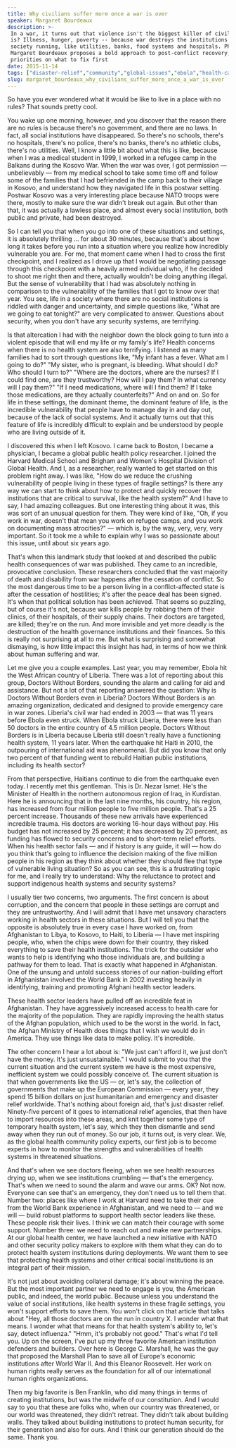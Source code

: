 ```yaml
---
title: Why civilians suffer more once a war is over
speaker: Margaret Bourdeaux
description: >-
 In a war, it turns out that violence isn't the biggest killer of civilians. What
 is? Illness, hunger, poverty -- because war destroys the institutions that keep
 society running, like utilities, banks, food systems and hospitals. Physician
 Margaret Bourdeaux proposes a bold approach to post-conflict recovery, setting
 priorities on what to fix first
date: 2015-11-14
tags: ["disaster-relief","community","global-issues","ebola","health-care","health","medicine","security","public-health","tedx","society","violence","war"]
slug: margaret_bourdeaux_why_civilians_suffer_more_once_a_war_is_over
---
```


So have you ever wondered what it would be like to live in a place with no rules? That
sounds pretty cool.

You wake up one morning, however, and you discover that the reason there are no rules is
because there's no government, and there are no laws. In fact, all social institutions
have disappeared. So there's no schools, there's no hospitals, there's no police, there's
no banks, there's no athletic clubs, there's no utilities. Well, I know a little bit about
what this is like, because when I was a medical student in 1999, I worked in a refugee
camp in the Balkans during the Kosovo War. When the war was over, I got permission —
unbelievably — from my medical school to take some time off and follow some of the
families that I had befriended in the camp back to their village in Kosovo, and understand
how they navigated life in this postwar setting. Postwar Kosovo was a very interesting
place because NATO troops were there, mostly to make sure the war didn't break out again.
But other than that, it was actually a lawless place, and almost every social institution,
both public and private, had been destroyed.

So I can tell you that when you go into one of these situations and settings, it is
absolutely thrilling ... for about 30 minutes, because that's about how long it takes
before you run into a situation where you realize how incredibly vulnerable you are. For
me, that moment came when I had to cross the first checkpoint, and I realized as I drove
up that I would be negotiating passage through this checkpoint with a heavily armed
individual who, if he decided to shoot me right then and there, actually wouldn't be doing
anything illegal. But the sense of vulnerability that I had was absolutely nothing in
comparison to the vulnerability of the families that I got to know over that year. You see,
life in a society where there are no social institutions is riddled with danger and
uncertainty, and simple questions like, "What are we going to eat tonight?" are very
complicated to answer. Questions about security, when you don't have any security systems,
are terrifying.

Is that altercation I had with the neighbor down the block going to turn into a violent
episode that will end my life or my family's life? Health concerns when there is no health
system are also terrifying. I listened as many families had to sort through questions
like, "My infant has a fever. What am I going to do?" "My sister, who is pregnant, is
bleeding. What should I do? Who should I turn to?" "Where are the doctors, where are the
nurses? If I could find one, are they trustworthy? How will I pay them? In what currency
will I pay them?" "If I need medications, where will I find them? If I take those
medications, are they actually counterfeits?" And on and on. So for life in these
settings, the dominant theme, the dominant feature of life, is the incredible
vulnerability that people have to manage day in and day out, because of the lack of social
systems. And it actually turns out that this feature of life is incredibly difficult to
explain and be understood by people who are living outside of it.

I discovered this when I left Kosovo. I came back to Boston, I became a physician, I
became a global public health policy researcher. I joined the Harvard Medical School and
Brigham and Women's Hospital Division of Global Health. And I, as a researcher, really
wanted to get started on this problem right away. I was like, "How do we reduce the
crushing vulnerability of people living in these types of fragile settings? Is there any
way we can start to think about how to protect and quickly recover the institutions that
are critical to survival, like the health system?" And I have to say, I had amazing
colleagues. But one interesting thing about it was, this was sort of an unusual question
for them. They were kind of like, "Oh, if you work in war, doesn't that mean you work on
refugee camps, and you work on documenting mass atrocities?" — which is, by the way, very,
very, very important. So it took me a while to explain why I was so passionate about this
issue, until about six years ago.

That's when this landmark study that looked at and described the public health
consequences of war was published. They came to an incredible, provocative conclusion.
These researchers concluded that the vast majority of death and disability from war
happens after the cessation of conflict. So the most dangerous time to be a person living
in a conflict-affected state is after the cessation of hostilities; it's after the peace
deal has been signed. It's when that political solution has been achieved. That seems so
puzzling, but of course it's not, because war kills people by robbing them of their
clinics, of their hospitals, of their supply chains. Their doctors are targeted, are
killed; they're on the run. And more invisible and yet more deadly is the destruction of
the health governance institutions and their finances. So this is really not surprising at
all to me. But what is surprising and somewhat dismaying, is how little impact this
insight has had, in terms of how we think about human suffering and war.

Let me give you a couple examples. Last year, you may remember, Ebola hit the West African
country of Liberia. There was a lot of reporting about this group, Doctors Without
Borders, sounding the alarm and calling for aid and assistance. But not a lot of that
reporting answered the question: Why is Doctors Without Borders even in Liberia? Doctors
Without Borders is an amazing organization, dedicated and designed to provide emergency
care in war zones. Liberia's civil war had ended in 2003 — that was 11 years before Ebola
even struck. When Ebola struck Liberia, there were less than 50 doctors in the entire
country of 4.5 million people. Doctors Without Borders is in Liberia because Liberia still
doesn't really have a functioning health system, 11 years later. When the earthquake hit
Haiti in 2010, the outpouring of international aid was phenomenal. But did you know that
only two percent of that funding went to rebuild Haitian public institutions, including
its health sector?

From that perspective, Haitians continue to die from the earthquake even today. I recently
met this gentleman. This is Dr. Nezar Ismet. He's the Minister of Health in the northern
autonomous region of Iraq, in Kurdistan. Here he is announcing that in the last nine
months, his country, his region, has increased from four million people to five million
people. That's a 25 percent increase. Thousands of these new arrivals have experienced
incredible trauma. His doctors are working 16-hour days without pay. His budget has not
increased by 25 percent; it has decreased by 20 percent, as funding has flowed to security
concerns and to short-term relief efforts. When his health sector fails — and if history
is any guide, it will — how do you think that's going to influence the decision making of
the five million people in his region as they think about whether they should flee that
type of vulnerable living situation? So as you can see, this is a frustrating topic for me,
and I really try to understand: Why the reluctance to protect and support indigenous
health systems and security systems?

I usually tier two concerns, two arguments. The first concern is about corruption, and the
concern that people in these settings are corrupt and they are untrustworthy. And I will
admit that I have met unsavory characters working in health sectors in these situations.
But I will tell you that the opposite is absolutely true in every case I have worked on,
from Afghanistan to Libya, to Kosovo, to Haiti, to Liberia — I have met inspiring people,
who, when the chips were down for their country, they risked everything to save their
health institutions. The trick for the outsider who wants to help is identifying who those
individuals are, and building a pathway for them to lead. That is exactly what happened in
Afghanistan. One of the unsung and untold success stories of our nation-building effort in
Afghanistan involved the World Bank in 2002 investing heavily in identifying, training and
promoting Afghani health sector leaders.

These health sector leaders have pulled off an incredible feat in Afghanistan. They have
aggressively increased access to health care for the majority of the population. They are
rapidly improving the health status of the Afghan population, which used to be the worst
in the world. In fact, the Afghan Ministry of Health does things that I wish we would do
in America. They use things like data to make policy. It's incredible.

The other concern I hear a lot about is: "We just can't afford it, we just don't have the
money. It's just unsustainable." I would submit to you that the current situation and the
current system we have is the most expensive, inefficient system we could possibly
conceive of. The current situation is that when governments like the US — or, let's say,
the collection of governments that make up the European Commission — every year, they
spend 15 billion dollars on just humanitarian and emergency and disaster relief worldwide.
That's nothing about foreign aid, that's just disaster relief. Ninety-five percent of it
goes to international relief agencies, that then have to import resources into these
areas, and knit together some type of temporary health system, let's say, which they then
dismantle and send away when they run out of money. So our job, it turns out, is very
clear. We, as the global health community policy experts, our first job is to become
experts in how to monitor the strengths and vulnerabilities of health systems in
threatened situations.

And that's when we see doctors fleeing, when we see health resources drying up, when we
see institutions crumbling — that's the emergency. That's when we need to sound the alarm
and wave our arms. OK? Not now. Everyone can see that's an emergency, they don't need us
to tell them that. Number two: places like where I work at Harvard need to take their cue
from the World Bank experience in Afghanistan, and we need to — and we will — build robust
platforms to support health sector leaders like these. These people risk their lives. I
think we can match their courage with some support. Number three: we need to reach out and
make new partnerships. At our global health center, we have launched a new initiative with
NATO and other security policy makers to explore with them what they can do to protect
health system institutions during deployments. We want them to see that protecting health
systems and other critical social institutions is an integral part of their
mission.

It's not just about avoiding collateral damage; it's about winning the peace. But the most
important partner we need to engage is you, the American public, and indeed, the world
public. Because unless you understand the value of social institutions, like health
systems in these fragile settings, you won't support efforts to save them. You won't click
on that article that talks about "Hey, all those doctors are on the run in country X. I
wonder what that means. I wonder what that means for that health system's ability to,
let's say, detect influenza." "Hmm, it's probably not good." That's what I'd tell you. Up
on the screen, I've put up my three favorite American institution defenders and builders.
Over here is George C. Marshall, he was the guy that proposed the Marshall Plan to save
all of Europe's economic institutions after World War II. And this Eleanor Roosevelt. Her
work on human rights really serves as the foundation for all of our international human
rights organizations.

Then my big favorite is Ben Franklin, who did many things in terms of creating
institutions, but was the midwife of our constitution. And I would say to you that these
are folks who, when our country was threatened, or our world was threatened, they didn't
retreat. They didn't talk about building walls. They talked about building institutions to
protect human security, for their generation and also for ours. And I think our generation
should do the same. Thank you.

<!--
ad_duration=3.33
comment_count=12
event="TEDxBeaconStreet"
external_start_time=0
has_talk_citation=1
intro_duration=11.82
is_subtitle_required="False"
is_talk_featured="True"
language="en"
language_swap="False"
native_language="en"
number_of_related_talks=6
number_of_speakers=1
number_of_subtitled_videos=20
number_of_tags=13
number_of_talk_download_languages=20
number_of_talk_more_resources=0
number_of_talk_recommendations=0
number_of_talks_take_actions=0
post_ad_duration=0.83
published_timestamp="2017-03-22 15:17:38"
recording_date="2015-11-14"
speaker_description="Physician, global health policy analyst"
speaker_is_published=1
speaker_name="Margaret Bourdeaux"
talk_more_resources=[]
talk_name="Why civilians suffer more once a war is over"
talks_tags=["disaster-relief","community","global-issues","ebola","health-care","health","medicine","security","public-health","tedx","society","violence","war"]
talks_take_action=[]
url_audio="https://download.ted.com/talks/MargaretBourdeaux_2015X.mp3?apikey=acme-roadrunner"
url_photo_speaker="https://pe.tedcdn.com/images/ted/9e95ce16e10d961a5e1548444180b2c1fe01adfa_254x191.jpg"
url_photo_talk="https://s3.amazonaws.com/talkstar-photos/uploads/6c7cdcad-c4c7-4ea7-8ef9-18175c77d4c7/MargaretBourdeaux_2015X-embed.jpg"
url_webpage="https://www.ted.com/talks/margaret_bourdeaux_why_civilians_suffer_more_once_a_war_is_over"
video_type_name="TEDx Talk"
-->